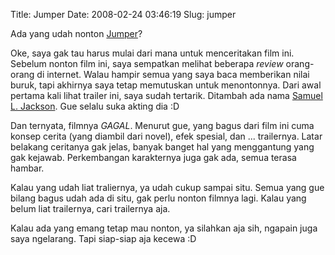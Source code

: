 Title: Jumper
Date: 2008-02-24 03:46:19
Slug: jumper

Ada yang udah nonton [Jumper](http://imdb.com/title/tt0489099/)?

Oke, saya gak tau harus mulai dari mana untuk menceritakan film ini. Sebelum nonton film ini, saya sempatkan melihat beberapa _review_ orang-orang di internet. Walau hampir semua yang saya baca memberikan nilai buruk, tapi akhirnya saya tetap memutuskan untuk menontonnya. Dari awal pertama kali lihat trailer ini, saya sudah tertarik. Ditambah ada nama [Samuel L. Jackson](http://www.imdb.com/name/nm0000168/). Gue selalu suka akting dia :D

Dan ternyata, filmnya *GAGAL*. Menurut gue, yang bagus dari film ini cuma konsep cerita (yang diambil dari novel), efek spesial, dan ... trailernya. Latar belakang ceritanya gak jelas, banyak banget hal yang menggantung yang gak kejawab. Perkembangan karakternya juga gak ada, semua terasa hambar.

Kalau yang udah liat traliernya, ya udah cukup sampai situ. Semua yang gue bilang bagus udah ada di situ, gak perlu nonton filmnya lagi. Kalau yang belum liat trailernya, cari trailernya aja.

Kalau ada yang emang tetap mau nonton, ya silahkan aja sih, ngapain juga saya ngelarang. Tapi siap-siap aja kecewa :D